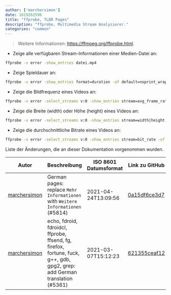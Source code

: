 ```yaml
---
author: ['marchersimon']
date: 1619262596
title: "ffprobe, TLDR Pages"
description: "ffprobe, Multimedia Stream Analysierer."
categories: "common"
---
```

> Weitere Informationen: <https://ffmpeg.org/ffprobe.html>.

- Zeige alle verfügbaren Stream-Informationen einer Medien-Datei an:

```bash
ffprobe -v error -show_entries datei.mp4
```

- Zeige Spieldauer an:

```bash
ffprobe -v error -show_entries format=duration -of default=noprint_wrappers=1:nokey=1 datei.mp4
```

- Zeige die Bildfrequenz eines Videos an:

```bash
ffprobe -v error -select_streams v:0 -show_entries stream=avg_frame_rate -of default=noprint_wrappers=1:nokey=1 datei.mp4
```

- Zeige die Breite (width) oder Höhe (height) eines Videos an:

```bash
ffprobe -v error -select_streams v:0 -show_entries stream=width|height -of default=noprint_wrappers=1:nokey=1 datei.mp4
```

- Zeige die durchschnittliche Bitrate eines Videos an:

```bash
ffprobe -v error -select_streams v:0 -show_entries stream=bit_rate -of default=noprint_wrappers=1:nokey=1 datei.mp4
```
Liste der Änderungen, die an dieser Dokumentation vorgenommen wurden.


Autor | Beschreibung | ISO 8601 Datumsformat | Link zu GitHub
------|-----|-----|-----
[marchersimon](mailto:50295997+marchersimon@users.noreply.github.com) | German pages: replace `Mehr Informationen` with `Weitere Informationen` (#5814) | 2021-04-24T13:09:56 | [0a15df6ce3d7](https://github.com/tldr-pages/tldr/commit/0a15df6ce3d790b71b8fa4ae2e8befe0ed0806c7)
[marchersimon](mailto:50295997+marchersimon@users.noreply.github.com) | echo, fdroid, fdroidcl, ffprobe, ffsend, fg, firefox, fortune, fuck, g++, gdb, gpg2, grep: add German translation (#5361) | 2021-03-07T15:12:23 | [621355ceaf12](https://github.com/tldr-pages/tldr/commit/621355ceaf120c12636ae359cdf108678acd89db)

